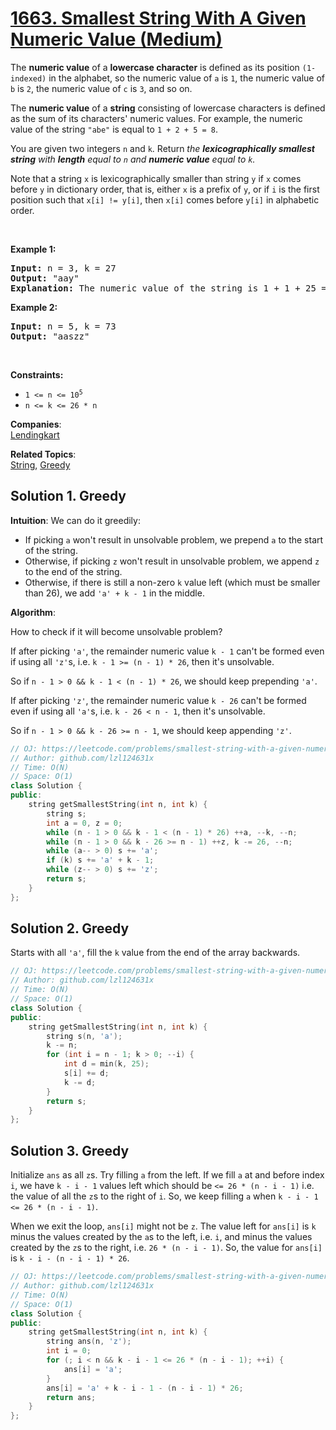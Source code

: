 # [1663. Smallest String With A Given Numeric Value (Medium)](https://leetcode.com/problems/smallest-string-with-a-given-numeric-value/)

<p>The <strong>numeric value</strong> of a <strong>lowercase character</strong> is defined as its position <code>(1-indexed)</code> in the alphabet, so the numeric value of <code>a</code> is <code>1</code>, the numeric value of <code>b</code> is <code>2</code>, the numeric value of <code>c</code> is <code>3</code>, and so on.</p>

<p>The <strong>numeric value</strong> of a <strong>string</strong> consisting of lowercase characters is defined as the sum of its characters' numeric values. For example, the numeric value of the string <code>"abe"</code> is equal to <code>1 + 2 + 5 = 8</code>.</p>

<p>You are given two integers <code>n</code> and <code>k</code>. Return <em>the <strong>lexicographically smallest string</strong> with <strong>length</strong> equal to <code>n</code> and <strong>numeric value</strong> equal to <code>k</code>.</em></p>

<p>Note that a string <code>x</code> is lexicographically smaller than string <code>y</code> if <code>x</code> comes before <code>y</code> in dictionary order, that is, either <code>x</code> is a prefix of <code>y</code>, or if <code>i</code> is the first position such that <code>x[i] != y[i]</code>, then <code>x[i]</code> comes before <code>y[i]</code> in alphabetic order.</p>

<p>&nbsp;</p>
<p><strong>Example 1:</strong></p>

<pre><strong>Input:</strong> n = 3, k = 27
<strong>Output:</strong> "aay"
<strong>Explanation:</strong> The numeric value of the string is 1 + 1 + 25 = 27, and it is the smallest string with such a value and length equal to 3.
</pre>

<p><strong>Example 2:</strong></p>

<pre><strong>Input:</strong> n = 5, k = 73
<strong>Output:</strong> "aaszz"
</pre>

<p>&nbsp;</p>
<p><strong>Constraints:</strong></p>

<ul>
	<li><code>1 &lt;= n &lt;= 10<sup>5</sup></code></li>
	<li><code>n &lt;= k &lt;= 26 * n</code></li>
</ul>


**Companies**:  
[Lendingkart](https://leetcode.com/company/lendingkart)

**Related Topics**:  
[String](https://leetcode.com/tag/string/), [Greedy](https://leetcode.com/tag/greedy/)

## Solution 1. Greedy

**Intuition**: We can do it greedily:

* If picking `a` won't result in unsolvable problem, we prepend `a` to the start of the string.
* Otherwise, if picking `z` won't result in unsolvable problem, we append `z` to the end of the string.
* Otherwise, if there is still a non-zero `k` value left (which must be smaller than 26), we add `'a' + k - 1` in the middle.

**Algorithm**:

How to check if it will become unsolvable problem?

If after picking `'a'`, the remainder numeric value `k - 1` can't be formed even if using all `'z'`s, i.e. `k - 1 >= (n - 1) * 26`, then it's unsolvable.

So if `n - 1 > 0 && k - 1 < (n - 1) * 26`, we should keep prepending `'a'`.

If after picking `'z'`, the remainder numeric value `k - 26` can't be formed even if using all `'a'`s, i.e. `k - 26 < n - 1`, then it's unsolvable.

So if `n - 1 > 0 && k - 26 >= n - 1`, we should keep appending `'z'`.

```cpp
// OJ: https://leetcode.com/problems/smallest-string-with-a-given-numeric-value/
// Author: github.com/lzl124631x
// Time: O(N)
// Space: O(1)
class Solution {
public:
    string getSmallestString(int n, int k) {
        string s;
        int a = 0, z = 0;
        while (n - 1 > 0 && k - 1 < (n - 1) * 26) ++a, --k, --n;
        while (n - 1 > 0 && k - 26 >= n - 1) ++z, k -= 26, --n;
        while (a-- > 0) s += 'a';
        if (k) s += 'a' + k - 1;
        while (z-- > 0) s += 'z';
        return s;
    }
};
```

## Solution 2. Greedy

Starts with all `'a'`, fill the `k` value from the end of the array backwards.

```cpp
// OJ: https://leetcode.com/problems/smallest-string-with-a-given-numeric-value/
// Author: github.com/lzl124631x
// Time: O(N)
// Space: O(1)
class Solution {
public:
    string getSmallestString(int n, int k) {
        string s(n, 'a');
        k -= n;
        for (int i = n - 1; k > 0; --i) {
            int d = min(k, 25);
            s[i] += d;
            k -= d;
        }
        return s;
    }
};
```

## Solution 3. Greedy

Initialize `ans` as all `z`s. Try filling `a` from the left. If we fill `a` at and before index `i`, we have `k - i - 1` values left which should be `<= 26 * (n - i - 1)` i.e. the value of all the `z`s to the right of `i`. So, we keep filling `a` when `k - i - 1 <= 26 * (n - i - 1)`.

When we exit the loop, `ans[i]` might not be `z`. The value left for `ans[i]` is `k` minus the values created by the `a`s to the left, i.e. `i`, and minus the values created by the `z`s to the right, i.e. `26 * (n - i - 1)`. So, the value for `ans[i]` is `k - i - (n - i - 1) * 26`.

```cpp
// OJ: https://leetcode.com/problems/smallest-string-with-a-given-numeric-value/
// Author: github.com/lzl124631x
// Time: O(N)
// Space: O(1)
class Solution {
public:
    string getSmallestString(int n, int k) {
        string ans(n, 'z');
        int i = 0;
        for (; i < n && k - i - 1 <= 26 * (n - i - 1); ++i) {
            ans[i] = 'a';
        }
        ans[i] = 'a' + k - i - 1 - (n - i - 1) * 26;
        return ans;
    }
};
```